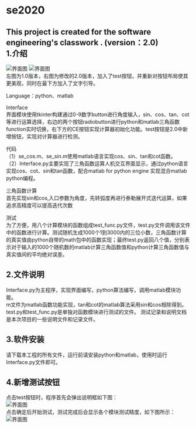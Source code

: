 # se2020
This project is created for the software engineering's classwork . (version：2.0)   
1.介绍
-------
![界面图](https://github.com/se20201/se2020/blob/master/Interface.png)
![界面图](https://github.com/se20201/se2020/blob/master/Interface2.0.png)  
左图为1.0版本，右图为修改的2.0版本，加入了test按钮，并重新对按钮布局使其更美观，同时在最下方加入了文字引导。

Language：python、matlab  

Interface  
界面模块使用tkinter构建通过0-9数字button进行角度输入，sin、cos、tan、cot等进行运算选择，右边的两个按钮radiobutton进行python和matlab三角函数function实时切换，右下方的CE按钮实现计算器初始化功能。test按钮是2.0中新增按钮，实现对计算器进行检测。

代码  
（1）se_cos.m、se_sin.m使用matlab语言实现cos、sin、tan和cot函数。  
（2）Interface.py主要实现了三角函数运算人机交互界面显示，通过python语言实现cos、cot、sin和tan函数，配合matlab for python engine 实现混合matlab python编程。  

三角函数计算  
首先实现sin和cos,入口参数为角度，先转弧度再进行泰勒展开式迭代运算，如果追求高精度可以提高迭代次数  

测试  
为了方便，用八个计算模块的函数组成test_func.py文件，test.py文件调用该文件中的函数进行计算。测试随机生成1000个1到3000内的三位小数，三角函数计算的真实值由python自带的math包中的函数实现；最终test.py返回八个值，分别表示对于输入的1000个随机数的matlab计算三角函数值和python计算三角函数值与真实值间的平均绝对误差。

2.文件说明
--------
  Interface.py为主程序，实现界面编写，python算法编写，调用matlab模块功能。  
  m文件为matlab函数功能实现，tan和cot的matlab算法采用sin和cos相除得到。 
  test.py和test_func.py是单独对函数模块进行测试的文件。
  测试记录和说明文档是本次项目的一些说明文件和记录文件。
  
3.软件安装
--------
  请下载本工程的所有文件，运行前请安装python和matlab，使用时运行Interface.py文件即可。
  
4.新增测试按钮
--------
点击test按钮时，程序首先会弹出说明框如下图：  
![界面图](https://github.com/se20201/se2020/blob/master/test1.png)  
点击确定后开始测试，测试完成后会显示各个模块测试精度，如下图所示： 
![界面图](https://github.com/se20201/se2020/blob/master/test2.png)

